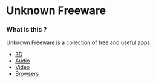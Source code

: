 # Unknown Freeware

### What is this ?
Unknown Freeware is a collection of free and useful apps

* [3D](./3D.md)
* [Audio](./Audio.md)
* [Video](./Video.md)
* [Browsers](./Browsers.md)